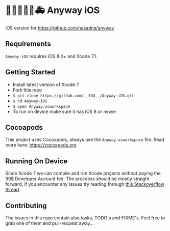 # 🚗🚕🚙🚚🚜🚑 Anyway iOS
iOS version for https://github.com/hasadna/anyway


## Requirements

`Anyway-iOS` requires iOS 8.0+ and Xcode 7.1.

## Getting Started

 - Install latest version of Xcode 7
 - Fork this repo
 - `$ git clone https://github.com/__YOU__/Anyway-iOS.git`
 - `$ cd Anyway-iOS`
 - `$ open Anyway.xcworkspace `
 - To run on device make sure it has iOS 8 or newer

## Cocoapods

This project uses Cocoapods, always use the `Anyway.xcworkspace` file.
Read more here: https://cocoapods.org


## Running On Device

Since Xcode 7 we can compile and run Xcode projects without paying the 99$ Developer Account fee. The proccess should be mostly straight forward, if you encounter any issues try reading through [this Stackoverflow thread](http://stackoverflow.com/questions/30727099/how-to-run-apps-on-iphone-ipad-using-xcode-7-without-enrolling-to-apples-develo)


## Contributing

The issues in this repo contain also tasks, TODO's and FIXME's. Feel free to grab one of them and pull-request away...
